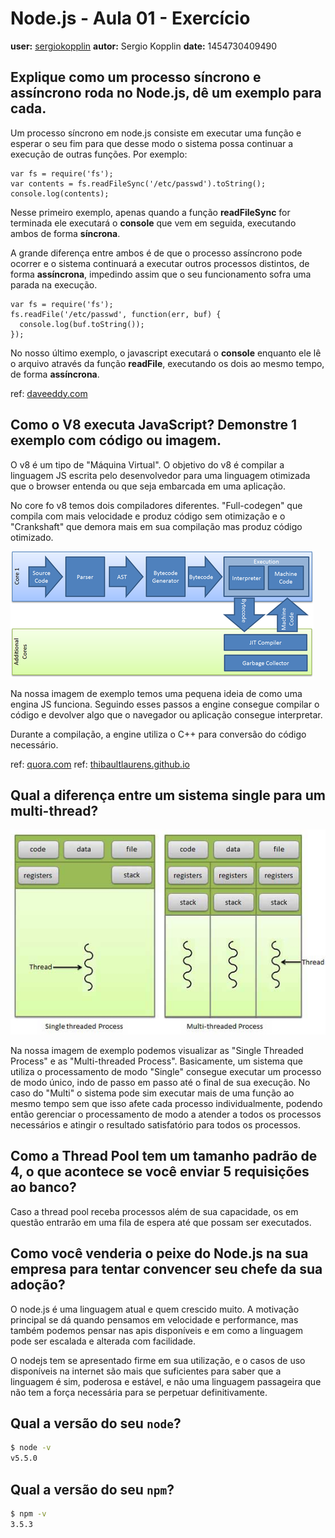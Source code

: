# Node.js - Aula 01 - Exercício
**user:** [sergiokopplin](https://github.com/sergiokopplin)
**autor:** Sergio Kopplin
**date:** 1454730409490

## Explique como um processo síncrono e assíncrono roda no Node.js, dê um exemplo para cada.

Um processo síncrono em node.js consiste em executar uma função e esperar o seu fim para que desse modo o sistema possa continuar a execução de outras funções. Por exemplo:

```JS
var fs = require('fs');
var contents = fs.readFileSync('/etc/passwd').toString();
console.log(contents);
```

Nesse primeiro exemplo, apenas quando a função **readFileSync** for terminada ele executará o **console** que vem em seguida, executando ambos de forma **síncrona**.

A grande diferença entre ambos é de que o processo assíncrono pode ocorrer e o sistema continuará a executar outros processos distintos, de forma **assíncrona**, impedindo assim que o seu funcionamento sofra uma parada na execução.

```JS
var fs = require('fs');
fs.readFile('/etc/passwd', function(err, buf) {
  console.log(buf.toString());
});
```

No nosso último exemplo, o javascript executará o **console** enquanto ele lê o arquivo através da função **readFile**, executando os dois ao mesmo tempo, de forma **assíncrona**.

ref: [daveeddy.com](http://www.daveeddy.com/2013/03/26/synchronous-file-io-in-nodejs/)


## Como o V8 executa JavaScript? Demonstre 1 exemplo com código ou imagem.

O v8 é um tipo de "Máquina Virtual". O objetivo do v8 é compilar a linguagem JS escrita pelo desenvolvedor para uma linguagem otimizada que o browser entenda ou que seja embarcada em uma aplicação.

No core fo v8 temos dois compiladores diferentes. "Full-codegen" que compila com mais velocidade e produz código sem otimização e o "Crankshaft" que demora mais em sua compilação mas produz código otimizado.

![Imagem v8](img/v8-2.jpg)

Na nossa imagem de exemplo temos uma pequena ideia de como uma engina JS funciona. Seguindo esses passos a engine consegue compilar o código e devolver algo que o navegador ou aplicação consegue interpretar.

Durante a compilação, a engine utiliza o C++ para conversão do código necessário.

ref: [quora.com](https://www.quora.com/How-does-a-JavaScript-engine-work)
ref: [thibaultlaurens.github.io](http://thibaultlaurens.github.io/javascript/2013/04/29/how-the-v8-engine-works/)

## Qual a diferença entre um sistema single para um multi-thread?

![Thread](img/thread_processes.jpg)

Na nossa imagem de exemplo podemos visualizar as "Single Threaded Process" e as "Multi-threaded Process". Basicamente, um sistema que utiliza o processamento de modo "Single" consegue executar um processo de modo único, indo de passo em passo até o final de sua execução. No caso do "Multi" o sistema pode sim executar mais de uma função ao mesmo tempo sem que isso afete cada processo individualmente, podendo então gerenciar o processamento de modo a atender a todos os processos necessários e atingir o resultado satisfatório para todos os processos.

## Como a Thread Pool tem um tamanho padrão de 4, o que acontece se você enviar 5 requisições ao banco?

Caso a thread pool receba processos além de sua capacidade, os em questão entrarão em uma fila de espera até que possam ser executados.

## Como você venderia o peixe do Node.js na sua empresa para tentar convencer seu chefe da sua adoção?

O node.js é uma linguagem atual e quem crescido muito. A motivação principal se dá quando pensamos em velocidade e performance, mas também podemos pensar nas apis disponíveis e em como a linguagem pode ser escalada e alterada com facilidade.

O nodejs tem se apresentado firme em sua utilização, e o casos de uso disponíveis na internet são mais que suficientes para saber que a linguagem é sim, poderosa e estável, e não uma linguagem passageira que não tem a força necessária para se perpetuar definitivamente.

## Qual a versão do seu `node`?
```sh
$ node -v
v5.5.0
```

## Qual a versão do seu `npm`?
```sh
$ npm -v
3.5.3
```
